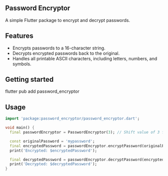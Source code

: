 <!--
This README describes the package. If you publish this package to pub.dev,
this README's contents appear on the landing page for your package.

For information about how to write a good package README, see the guide for
[writing package pages](https://dart.dev/tools/pub/writing-package-pages).

For general information about developing packages, see the Dart guide for
[creating packages](https://dart.dev/guides/libraries/create-packages)
and the Flutter guide for
[developing packages and plugins](https://flutter.dev/to/develop-packages).
-->

## Password Encryptor

A simple Flutter package to encrypt and decrypt passwords.

## Features

- Encrypts passwords to a 16-character string.
- Decrypts encrypted passwords back to the original.
- Handles all printable ASCII characters, including letters, numbers, and symbols.

## Getting started

flutter pub add password_encryptor

## Usage

```dart
import 'package:password_encryptor/password_encryptor.dart';

void main() {
  final passwordEncryptor = PasswordEncryptor(3); // Shift value of 3 for Caesar cipher

  const originalPassword = 'mypassword';
  final encryptedPassword = passwordEncryptor.encryptPassword(originalPassword);
  print('Encrypted: $encryptedPassword');

  final decryptedPassword = passwordEncryptor.decryptPassword(encryptedPassword);
  print('Decrypted: $decryptedPassword');
}

```